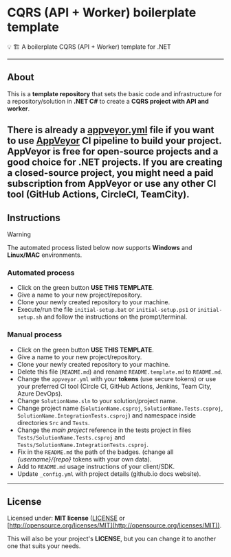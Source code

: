 # CQRS (API + Worker) boilerplate template

💡 🏗️ A boilerplate CQRS (API + Worker) template for .NET

---

## About

This is a **template repository** that sets the basic code and infrastructure for a repository/solution in **.NET C#** to create a **CQRS project with API and worker**.

There is already a [appveyor.yml](appveyor.yml) file if you want to use [AppVeyor](https://www.appveyor.com/) CI pipeline to build your project. AppVeyor is free for open-source projects and a good choice for .NET projects.
If you are creating a closed-source project, you might need a paid subscription from AppVeyor or use any other CI tool (GitHub Actions, CircleCI, TeamCity).
---

## Instructions

> [!Warning]
>
> The automated process listed below now supports **Windows** and **Linux/MAC** environments.

### Automated process

- Click on the green button **USE THIS TEMPLATE**.
- Give a name to your new project/repository.
- Clone your newly created repository to your machine.
- Execute/run the file `initial-setup.bat` or `initial-setup.ps1` or `initial-setup.sh` and follow the instructions on the prompt/terminal.

### Manual process

- Click on the green button **USE THIS TEMPLATE**.
- Give a name to your new project/repository.
- Clone your newly created repository to your machine.
- Delete this file (`README.md`) and rename `README.template.md` to `README.md`.
- Change the `appveyor.yml` with your **tokens** (use secure tokens) or use your preferred CI tool (Circle CI, GitHub Actions, Jenkins, Team City, Azure DevOps).
- Change `SolutionName.sln` to your solution/project name.
- Change project name (`SolutionName.csproj`, `SolutionName.Tests.csproj`, `SolutionName.IntegrationTests.csproj`) and namespace inside directories `Src` and `Tests`.
- Change the *main project* reference in the tests project in files `Tests/SolutionName.Tests.csproj` and `Tests/SolutionName.IntegrationTests.csproj`.
- Fix in the `README.md` the path of the badges. (change all *{username}/{repo}* tokens with your own data).
- Add to `README.md` usage instructions of your client/SDK.
- Update `_config.yml` with project details (github.io docs website).

---

## License

Licensed under: **MIT license** ([LICENSE](https://github.com/guibranco/cqrs-boilerplate-dotnet/blob/main/LICENSE) or [http://opensource.org/licenses/MIT](http://opensource.org/licenses/MIT)).

This will also be your project's **LICENSE**, but you can change it to another one that suits your needs.
